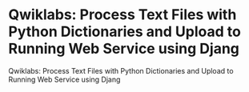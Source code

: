 # Qwiklabs: Process Text Files with Python Dictionaries and Upload to Running Web Service using Djang
 Qwiklabs: Process Text Files with Python Dictionaries and Upload to Running Web Service using Djang
